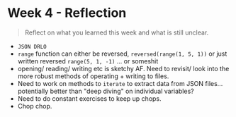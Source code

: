 # Week 4 - Reflection
> Reflect on what you learned this week and what is still unclear.

- `JSON DRLO`
- `range` function can either be reversed, `reversed(range(1, 5, 1))` or just written reversed `range(5, 1, -1)` ... or someshit
- opening/ reading/ writing etc is sketchy AF. Need to revisit/ look into the more robust methods of operating + writing to files. 
- Need to work on methods to `iterate` to extract data from JSON files... potentially better than "deep diving" on individual variables? 
- Need to do constant exercises to keep up chops.
- Chop chop. 